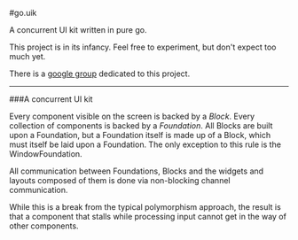#go.uik

A concurrent UI kit written in pure go.

This project is in its infancy. Feel free to experiment, but don't expect too much yet.

There is a [google group](https://groups.google.com/forum/?fromgroups#!forum/go-uik) dedicated to this project.

* * *

###A concurrent UI kit

Every component visible on the screen is backed by a *Block*. Every collection of components is backed by a *Foundation*. All Blocks are built upon a Foundation, but a Foundation itself is made up of a Block, which must itself be laid upon a Foundation. The only exception to this rule is the WindowFoundation.

All communication between Foundations, Blocks and the widgets and layouts composed of them is done via non-blocking channel communication.

While this is a break from the typical polymorphism approach, the result is that a component that stalls while processing input cannot get in the way of other components.

